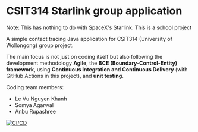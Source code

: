 # CSIT314 Starlink group application
Note: This has nothing to do with SpaceX's Starlink. This is a school project

A simple contact tracing Java application for CSIT314 (University of Wollongong) group project. 

The main focus is not just on coding itself but also following the development methodology **Agile**, the **BCE (Boundary-Control-Entity) framework**, using **Continuous Integration and Continuous Delivery** (with GitHub Actions in this project), and **unit testing**.

Coding team members:
- Le Vu Nguyen Khanh
- Somya Agarwal
- Anbu Rupashree

[![CI/CD](https://github.com/digitalk064/csit314_starlink/actions/workflows/maven.yml/badge.svg)](https://github.com/digitalk064/csit314_starlink/actions/workflows/maven.yml)
